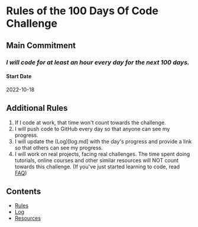 # Rules of the 100 Days Of Code Challenge

## Main Commitment
### *I will code for at least an hour every day for the next 100 days.*

#### Start Date
2022-10-18

## Additional Rules
1. If I code at work, that time won't count towards the challenge.
2. I will push code to GitHub every day so that anyone can see my progress.
3. I will update the (Log)[log.md] with the day's progress and provide a link so that others can see my progress.
4. I will work on real projects, facing real challenges. The time spent doing tutorials, online courses and other similar resources will NOT count towards this challenge. (If you've just started learning to code, read [FAQ](FAQ.md))

## Contents
* [Rules](rules.md)
* [Log](log.md)
* [Resources](resources.md)
